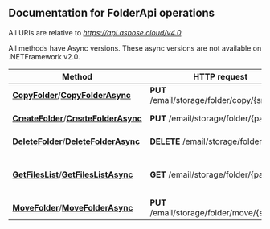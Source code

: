 
## Documentation for FolderApi operations

All URIs are relative to *https://api.aspose.cloud/v4.0*

All methods have Async versions. These async versions are not available on .NETFramework v2.0.

Method | HTTP request | Description
------------- | ------------- | -------------
[**CopyFolder**](FolderApi.md#CopyFolder)/[**CopyFolderAsync**](FolderApi.md#CopyFolderAsync)| **PUT** /email/storage/folder/copy/{srcPath}| Copy folder
[**CreateFolder**](FolderApi.md#CreateFolder)/[**CreateFolderAsync**](FolderApi.md#CreateFolderAsync)| **PUT** /email/storage/folder/{path}| Create the folder
[**DeleteFolder**](FolderApi.md#DeleteFolder)/[**DeleteFolderAsync**](FolderApi.md#DeleteFolderAsync)| **DELETE** /email/storage/folder/{path}| Delete folder
[**GetFilesList**](FolderApi.md#GetFilesList)/[**GetFilesListAsync**](FolderApi.md#GetFilesListAsync)| **GET** /email/storage/folder/{path}| Get all files and folders within a folder
[**MoveFolder**](FolderApi.md#MoveFolder)/[**MoveFolderAsync**](FolderApi.md#MoveFolderAsync)| **PUT** /email/storage/folder/move/{srcPath}| Move folder

